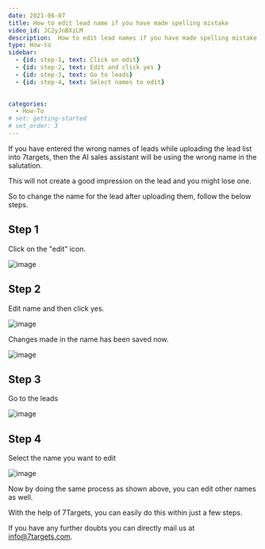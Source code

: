 ```yaml
---
date: 2021-06-07
title: How to edit lead name if you have made spelling mistake
video_id: JC2yJnBXzLM
description:  How to edit lead names if you have made spelling mistake in the lead name itself
type: How-to
sidebar:
  - {id: step-1, text: Click on edit}
  - {id: step-2, text: Edit and click yes }
  - {id: step-3, text: Go to leads}
  - {id: step-4, text: Select names to edit}
  

categories:
  - How-To
# set: getting-started
# set_order: 3
---
```


If you have entered the wrong names of leads while uploading the lead list into 7targets, then the AI sales assistant will be using the wrong name in the salutation. 

This will not create a good impression on the lead and you might lose one.

So to change the name for the lead after uploading them, follow the below steps.


## Step 1
Click on the "edit" icon.

![image](../../images/Edit-name-1.png)


## Step 2
Edit name and then click yes.

![image](../../images/Edit-name-2.png)


Changes made in the name has been saved now.

![image](../../images/Edit-name-3.png)



## Step 3

Go to the leads

![image](../../images/Edit-name-4.png)



## Step 4

Select the name you want to edit 

![image](../../images/Edit-name-5.png)

Now by doing the same process as shown above, you can edit other names as well.

With the help of 7Targets, you can easily do this within just a few steps.

If you have any further doubts you can directly mail us at info@7targets.com.